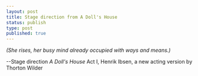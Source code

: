```yaml
---
layout: post
title: Stage direction from A Doll's House
status: publish
type: post
published: true
---
```


_(She rises, her busy mind already occupied with ways and means.)_

--Stage direction _A Doll's House_ Act I, Henrik Ibsen, a new acting
version by Thorton Wilder
